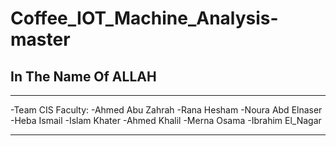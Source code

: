 # Coffee_IOT_Machine_Analysis-master
## In The Name Of ALLAH
---
-Team  CIS Faculty:
  -Ahmed Abu Zahrah
  -Rana Hesham
  -Noura Abd Elnaser
  -Heba Ismail
  -Islam Khater
  -Ahmed Khalil
  -Merna Osama
  -Ibrahim El_Nagar
  
---
 


